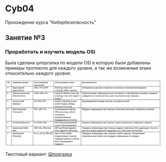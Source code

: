 # **Cyb04**
Прохождение курса "Кибербезопасность"

## **Занятие №3**

### Проработать и изучить модель OSI

Была сделана шпоргалка по модели  OSI в которую были добавлены примеры протоколо для каждого уровня, а так же возможные атаки относительно каждого уровня.

![Шпоргалка](/Lesson_4/%D0%94%D0%97%204_1.png)

Текстовый вариант: [Шпоргалка](/Lesson_4/%D0%94%D0%97-4_1.docx)